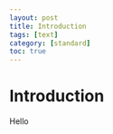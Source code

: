 ```yaml
---
layout: post
title: Introduction
tags: [text]
category: [standard]
toc: true
---
```


# Introduction

Hello
